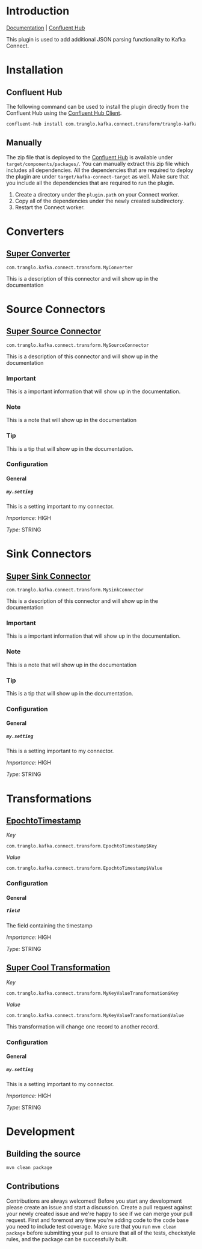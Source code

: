 # Introduction
[Documentation](https://jcustenborder.github.io/kafka-connect-documentation/projects/tranglo-kafka-connect-transform-project) | [Confluent Hub](https://www.confluent.io/hub/com.tranglo.kafka.connect.transform/tranglo-kafka-connect-transform-project)

This plugin is used to add additional JSON parsing functionality to Kafka Connect.

# Installation

## Confluent Hub

The following command can be used to install the plugin directly from the Confluent Hub using the
[Confluent Hub Client](https://docs.confluent.io/current/connect/managing/confluent-hub/client.html).

```bash
confluent-hub install com.tranglo.kafka.connect.transform/tranglo-kafka-connect-transform-project:latest
```

## Manually

The zip file that is deployed to the [Confluent Hub](https://www.confluent.io/hub/com.tranglo.kafka.connect.transform/tranglo-kafka-connect-transform-project) is available under
`target/components/packages/`. You can manually extract this zip file which includes all dependencies. All the dependencies
that are required to deploy the plugin are under `target/kafka-connect-target` as well. Make sure that you include all the dependencies that are required
to run the plugin.

1. Create a directory under the `plugin.path` on your Connect worker.
2. Copy all of the dependencies under the newly created subdirectory.
3. Restart the Connect worker.

# Converters
## [Super Converter](https://jcustenborder.github.io/kafka-connect-documentation/projects/tranglo-kafka-connect-transform-project/sources/MyConverter.html)

```
com.tranglo.kafka.connect.transform.MyConverter
```
This is a description of this connector and will show up in the documentation

# Source Connectors
## [Super Source Connector](https://jcustenborder.github.io/kafka-connect-documentation/projects/tranglo-kafka-connect-transform-project/sources/MySourceConnector.html)

```
com.tranglo.kafka.connect.transform.MySourceConnector
```

This is a description of this connector and will show up in the documentation
### Important

This is a important information that will show up in the documentation.
### Note

This is a note that will show up in the documentation
### Tip

This is a tip that will show up in the documentation.
### Configuration

#### General


##### `my.setting`

This is a setting important to my connector.

*Importance:* HIGH

*Type:* STRING




# Sink Connectors
## [Super Sink Connector](https://jcustenborder.github.io/kafka-connect-documentation/projects/tranglo-kafka-connect-transform-project/sinks/MySinkConnector.html)

```
com.tranglo.kafka.connect.transform.MySinkConnector
```

This is a description of this connector and will show up in the documentation
### Important

This is a important information that will show up in the documentation.
### Note

This is a note that will show up in the documentation
### Tip

This is a tip that will show up in the documentation.
### Configuration

#### General


##### `my.setting`

This is a setting important to my connector.

*Importance:* HIGH

*Type:* STRING




# Transformations
## [EpochtoTimestamp](https://jcustenborder.github.io/kafka-connect-documentation/projects/tranglo-kafka-connect-transform-project/transformations/EpochtoTimestamp.html)

*Key*
```
com.tranglo.kafka.connect.transform.EpochtoTimestamp$Key
```
*Value*
```
com.tranglo.kafka.connect.transform.EpochtoTimestamp$Value
```


### Configuration

#### General


##### `field`

The field containing the timestamp

*Importance:* HIGH

*Type:* STRING




## [Super Cool Transformation](https://jcustenborder.github.io/kafka-connect-documentation/projects/tranglo-kafka-connect-transform-project/transformations/MyKeyValueTransformation.html)

*Key*
```
com.tranglo.kafka.connect.transform.MyKeyValueTransformation$Key
```
*Value*
```
com.tranglo.kafka.connect.transform.MyKeyValueTransformation$Value
```

This transformation will change one record to another record.
### Configuration

#### General


##### `my.setting`

This is a setting important to my connector.

*Importance:* HIGH

*Type:* STRING





# Development

## Building the source

```bash
mvn clean package
```

## Contributions

Contributions are always welcomed! Before you start any development please create an issue and
start a discussion. Create a pull request against your newly created issue and we're happy to see
if we can merge your pull request. First and foremost any time you're adding code to the code base
you need to include test coverage. Make sure that you run `mvn clean package` before submitting your
pull to ensure that all of the tests, checkstyle rules, and the package can be successfully built.